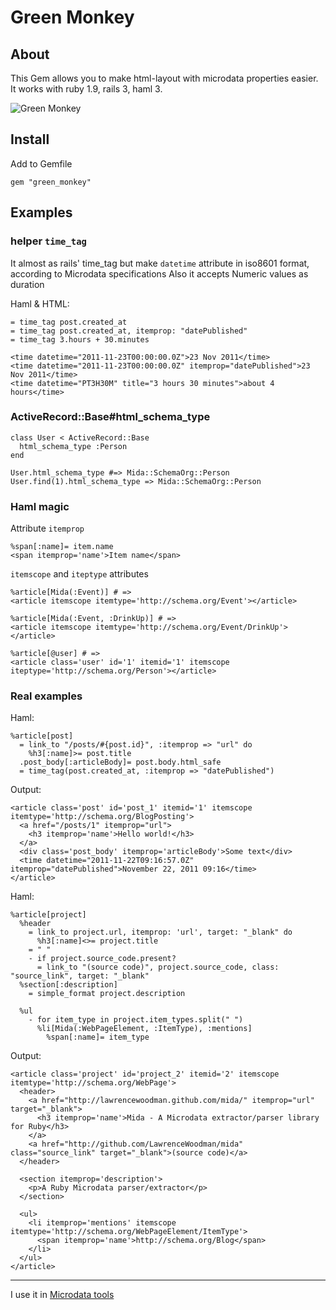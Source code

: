 # Green Monkey

## About

This Gem allows you to make html-layout with microdata properties easier. It works with ruby 1.9, rails 3, haml 3.

![Green Monkey](http://upload.wikimedia.org/wikipedia/commons/thumb/b/b1/Bijilo-Portrait-of-a-Callithrix-Monkey.jpg/320px-Bijilo-Portrait-of-a-Callithrix-Monkey.jpg)

## Install

Add to Gemfile

    gem "green_monkey"
    
## Examples

### helper `time_tag`

It almost as rails' time_tag but make `datetime` attribute in iso8601 format, according to Microdata specifications
Also it accepts Numeric values as duration

Haml & HTML:

    = time_tag post.created_at
    = time_tag post.created_at, itemprop: "datePublished"
    = time_tag 3.hours + 30.minutes
    
    <time datetime="2011-11-23T00:00:00.0Z">23 Nov 2011</time>
    <time datetime="2011-11-23T00:00:00.0Z" itemprop="datePublished">23 Nov 2011</time>
    <time datetime="PT3H30M" title="3 hours 30 minutes">about 4 hours</time>

### ActiveRecord::Base#html\_schema\_type

    class User < ActiveRecord::Base
      html_schema_type :Person
    end

    User.html_schema_type #=> Mida::SchemaOrg::Person
    User.find(1).html_schema_type => Mida::SchemaOrg::Person

### Haml magic

Attribute `itemprop`

    %span[:name]= item.name
    <span itemprop='name'>Item name</span>

`itemscope` and `iteptype` attributes

    %article[Mida(:Event)] # =>
    <article itemscope itemtype='http://schema.org/Event'></article>
    
    %article[Mida(:Event, :DrinkUp)] # =>
    <article itemscope itemtype='http://schema.org/Event/DrinkUp'></article>
    
    %article[@user] # =>
    <article class='user' id='1' itemid='1' itemscope iteptype='http://schema.org/Person'></article>
    
### Real examples
Haml:

    %article[post]
      = link_to "/posts/#{post.id}", :itemprop => "url" do
        %h3[:name]>= post.title
      .post_body[:articleBody]= post.body.html_safe
      = time_tag(post.created_at, :itemprop => "datePublished")

Output:

    <article class='post' id='post_1' itemid='1' itemscope itemtype='http://schema.org/BlogPosting'>
      <a href="/posts/1" itemprop="url">
        <h3 itemprop='name'>Hello world!</h3>
      </a>
      <div class='post_body' itemprop='articleBody'>Some text</div>
      <time datetime="2011-11-22T09:16:57.0Z" itemprop="datePublished">November 22, 2011 09:16</time>
    </article>

Haml:

    %article[project]
      %header
        = link_to project.url, itemprop: 'url', target: "_blank" do
          %h3[:name]<>= project.title
        = " "
        - if project.source_code.present?
          = link_to "(source code)", project.source_code, class: "source_link", target: "_blank"
      %section[:description]
        = simple_format project.description
    
      %ul
        - for item_type in project.item_types.split(" ")
          %li[Mida(:WebPageElement, :ItemType), :mentions]
            %span[:name]= item_type
          
Output:

    <article class='project' id='project_2' itemid='2' itemscope itemtype='http://schema.org/WebPage'>
      <header>
        <a href="http://lawrencewoodman.github.com/mida/" itemprop="url" target="_blank">
          <h3 itemprop='name'>Mida - A Microdata extractor/parser library for Ruby</h3>
        </a>
        <a href="http://github.com/LawrenceWoodman/mida" class="source_link" target="_blank">(source code)</a>
      </header>
      
      <section itemprop='description'>
        <p>A Ruby Microdata parser/extractor</p>
      </section>
      
      <ul>
        <li itemprop='mentions' itemscope itemtype='http://schema.org/WebPageElement/ItemType'>
          <span itemprop='name'>http://schema.org/Blog</span>
        </li>
      </ul>
    </article>


--------

I use it in [Microdata tools](http://github.com/paxa/semantic_data/ "my own project")
